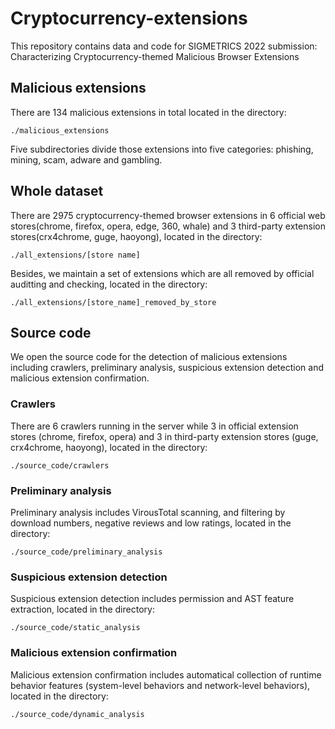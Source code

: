 # Cryptocurrency-extensions
This repository contains data and code for SIGMETRICS 2022 submission: Characterizing Cryptocurrency-themed Malicious Browser Extensions

## Malicious extensions
There are 134 malicious extensions in total located in the directory:

```shell
./malicious_extensions
```

Five subdirectories divide those extensions into five categories: phishing, mining, scam, adware and gambling.

## Whole dataset
There are 2975 cryptocurrency-themed browser extensions in 6 official web stores(chrome, firefox, opera, edge, 360, whale) and 3 third-party extension stores(crx4chrome, guge, haoyong), located in the directory:

```shell
./all_extensions/[store name]
```

Besides, we maintain a set of extensions which are all removed by official auditting and checking, located in the directory:

```shell
./all_extensions/[store_name]_removed_by_store
```
## Source code
We open the source code for the detection of malicious extensions including crawlers, preliminary analysis, suspicious extension detection and malicious extension confirmation.

### Crawlers
There are 6 crawlers running in the server while 3 in official extension stores (chrome, firefox, opera) and 3 in third-party extension stores (guge, crx4chrome, haoyong), located in the directory:
```shell
./source_code/crawlers
```
### Preliminary analysis
Preliminary analysis includes VirousTotal scanning, and filtering by download numbers, negative reviews and low ratings, located in the directory:
```shell
./source_code/preliminary_analysis
```

### Suspicious extension detection
Suspicious extension detection includes permission and AST feature extraction, located in the directory:
```shell
./source_code/static_analysis
```

### Malicious extension confirmation
Malicious extension confirmation includes automatical collection of runtime behavior features (system-level behaviors and network-level behaviors), located in the directory:
```shell
./source_code/dynamic_analysis
```
